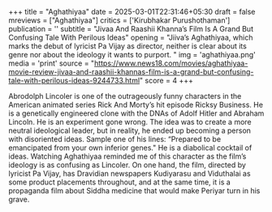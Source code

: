 +++
title = "Aghathiyaa"
date = 2025-03-01T22:31:46+05:30
draft = false
mreviews = ["Aghathiyaa"]
critics = ['Kirubhakar Purushothaman']
publication = ''
subtitle = "Jivaa And Raashii Khanna’s Film Is A Grand But Confusing Tale With Perilous Ideas"
opening = "Jiiva’s Aghathiyaa, which marks the debut of lyricist Pa Vijay as director, neither is clear about its genre nor about the ideology it wants to purport. "
img = 'aghathiyaa.png'
media = 'print'
source = "https://www.news18.com/movies/aghathiyaa-movie-review-jivaa-and-raashii-khannas-film-is-a-grand-but-confusing-tale-with-perilous-ideas-9244733.html"
score = 4
+++

Abrodolph Lincoler is one of the outrageously funny characters in the American animated series Rick And Morty’s hit episode Ricksy Business. He is a genetically engineered clone with the DNAs of Adolf Hitler and Abraham Lincoln. He is an experiment gone wrong. The idea was to create a more neutral ideological leader, but in reality, he ended up becoming a person with disoriented ideas. Sample one of his lines: “Prepared to be emancipated from your own inferior genes." He is a diabolical cocktail of ideas. Watching Aghathiyaa reminded me of this character as the film’s ideology is as confusing as Lincoler. On one hand, the film, directed by lyricist Pa Vijay, has Dravidian newspapers Kudiyarasu and Viduthalai as some product placements throughout, and at the same time, it is a propaganda film about Siddha medicine that would make Periyar turn in his grave.
